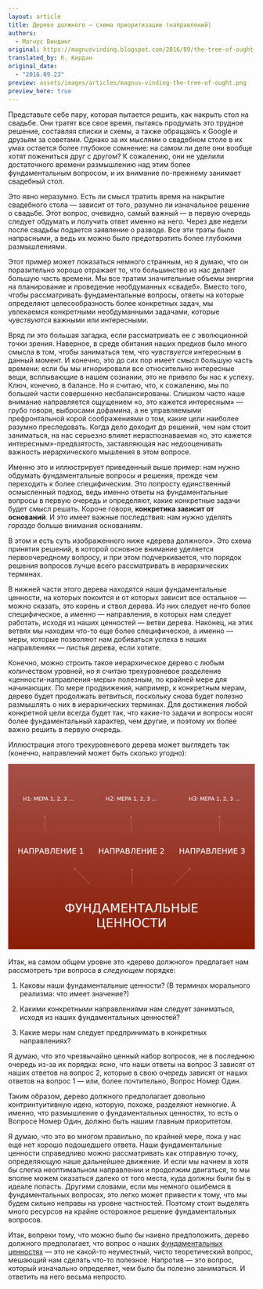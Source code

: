 ```yaml
---
layout: article
title: Дерево должного — схема приоритизации (направлений)
authors:
  - Магнус Виндинг
original: https://magnusvinding.blogspot.com/2016/09/the-tree-of-ought-cause-prioritization.html
translated_by: К. Кирдан
original_date:
  - "2016.09.23"
preview: assets/images/articles/magnus-vinding-the-tree-of-ought.png
preview_here: true
---
```

Представьте себе пару, которая пытается решить, как накрыть стол на свадьбе. Они тратят все свое время, пытаясь продумать это трудное решение, составляя списки и схемы, а также обращаясь к Google и друзьям за советами. Однако за их мыслями о свадебном столе в их умах остается более глубокое сомнение: на самом ли деле они вообще хотят пожениться друг с другом? К сожалению, они не уделили достаточного времени размышлению над этим более фундаментальным вопросом, и их внимание по-прежнему занимает свадебный стол.

Это явно неразумно. Есть ли смысл тратить время на накрытие свадебного стола — зависит от того, разумно ли изначальное решение о свадьбе. Этот вопрос, очевидно, самый важный — в первую очередь следует обдумать и получить ответ именно на него. Через две недели после свадьбы подается заявление о разводе. Все эти траты было напрасными, а ведь их можно было предотвратить более глубокими размышлениями.

Этот пример может показаться немного странным, но я думаю, что он поразительно хорошо отражает то, что большинство из нас делает большую часть времени. Мы все тратим значительные объемы энергии на планирование и проведение необдуманных «свадеб». Вместо того, чтобы рассматривать фундаментальные вопросы, ответы на которые определяют целесообразность более конкретных задач, мы увлекаемся конкретными необдуманными задачами, которые _чувствуются_ важными или интересными.

Вряд ли это большая загадка, если рассматривать ее с эволюционной точки зрения. Наверное, в среде обитания наших предков было много смысла в том, чтобы заниматься тем, что _чувствуется_ интересным в данный момент. И конечно, это до сих пор имеет смысл большую часть времени: если бы мы игнорировали все относительно интересные вещи, всплывающие в нашем сознании, это не привело бы нас к успеху. Ключ, конечно, в балансе. Но я считаю, что, к сожалению, мы по большей части совершенно несбалансированы. Слишком часто наше внимание направляется ощущением «о, это кажется интересным» — грубо говоря, выбросами дофамина, а не управляемыми префронтальной корой соображениями о том, какие цели наиболее разумно преследовать. Когда дело доходит до решений, чем нам стоит заниматься, на нас серьезно влияет нераспознаваемая «о, это кажется интересным»-предвзятость, заставляющая нас недооценивать важность иерархического мышления в этом вопросе.

Именно это и иллюстрирует приведенный выше пример: нам нужно обдумать фундаментальные вопросы и решения, прежде чем переходить к более специфическим. Это попросту единственный осмысленный подход, ведь именно ответы на фундаментальные вопросы в первую очередь и определяют, какие конкретные задачи будет смысл решать. Короче говоря, **конкретика зависит от оснований**. И это имеет важные последствия: нам нужно уделять _гораздо_ больше внимания основаниям.

В этом и есть суть изображенного ниже «дерева должного». Это схема принятия решений, в которой основное внимание уделяется первоочередному вопросу, и при этом подчеркивается, что порядок решения вопросов лучше всего рассматривать в иерархических терминах.

В нижней части этого дерева находятся наши фундаментальные ценности, на которых покоится и от которых зависит все остальное — можно сказать, это корень и ствол дерева. Из них следует нечто более специфическое, а именно — направления, в которых нам следует работать, исходя из наших ценностей — ветви дерева. Наконец, на этих ветвях мы находим что-то еще более специфическое, а именно — меры, которые позволяют нам добиваться успеха в наших направлениях — листья дерева, если хотите.

Конечно, можно строить такое иерархическое дерево с любым количеством уровней, но я считаю трехуровневое разделение «ценности-направления-меры» полезным, по крайней мере для начинающих. По мере продвижения, например, к конкретным мерам, дерево будет продолжать ветвиться, поскольку снова будет полезно размышлять о них в иерархических терминах. Для достижения любой конкретной цели всегда будет так, что какие-то задачи и вопросы носят более фундаментальный характер, чем другие, и поэтому их более важно решить в первую очередь.

Иллюстрация этого трехуровневого дерева может выглядеть так (конечно, направлений может быть сколько угодно):

<img src="assets/images/articles/magnus-vinding-the-tree-of-ought.png" style="text-align: center">

Итак, на самом общем уровне это «дерево должного» предлагает нам рассмотреть три вопроса _в следующем_ порядке:

1) Каковы наши фундаментальные ценности? (В терминах морального реализма: что имеет значение?)

2) Какими конкретными направлениями нам следует заниматься, исходя из наших фундаментальных ценностей?

3) Какие меры нам следует предпринимать в конкретных направлениях?

Я думаю, что это чрезвычайно ценный набор вопросов, не в последнюю очередь из-за их порядка: ясно, что наши ответы на вопрос 3 зависят от наших ответов на вопрос 2, которые в свою очередь зависят от наших ответов на вопрос 1 — или, более почтительно, Вопрос Номер Один.

Таким образом, дерево должного предполагает довольно контринтуитивную идею, которую, похоже, разделяют немногие. А именно, что размышление о фундаментальных ценностях, то есть о Вопросе Номер Один, должно быть нашим главным приоритетом.

Я думаю, что это во многом правильно, по крайней мере, пока у нас еще нет хорошо подошедшего ответа. Наши фундаментальные ценности справедливо можно рассматривать как отправную точку, определяющую наше дальнейшее движение. И если мы начнем в хотя бы слегка неоптимальном направлении и продолжим двигаться, то мы вполне можем оказаться далеко от того места, куда должны были бы в идеале попасть. Другими словами, если мы немного ошибемся в фундаментальных вопросах, это легко может привести к тому, что мы будем сильно неправы на уровне частностей. Поэтому стоит выделять много ресурсов на крайне осторожное решение фундаментальных вопросов.

Итак, вопреки тому, что можно было бы наивно предположить, дерево должного предполагает, что вопрос о наших [фундаментальных ценностях](https://ru.wikipedia.org/wiki/%D0%90%D0%BA%D1%81%D0%B8%D0%BE%D0%BB%D0%BE%D0%B3%D0%B8%D1%8F) — это не какой-то неуместный, чисто теоретический вопрос, мешающий нам сделать что-то полезное. Напротив — это вопрос, который изначально определяет, чем было бы полезно заниматься. И ответить на него весьма непросто.
